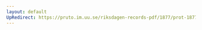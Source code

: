 ```yaml
---
layout: default
UpRedirect: https://pruto.im.uu.se/riksdagen-records-pdf/1877/prot-1877--ak--023/prot-1877--ak--023_037.pdf
---
```

